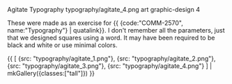 <articlemeta>
    <name>Agitate Typography</name>
    <keyart>typography/agitate_4.png</keyart>
    <tags>
        <tag>art</tag>
        <tag>graphic-design</tag>
    </tags>
    <priority>4</priority>
</articlemeta>

These were made as an exercise for {{ {code:"COMM-2570", name:"Typography"} | quatalink}}. I don't remember all the parameters, just that we designed squares using a word. It may have been required to be black and white or use minimal colors.

{{ 
    [
        {src: "typography/agitate_1.png"},
        {src: "typography/agitate_2.png"},
        {src: "typography/agitate_3.png"},
        {src: "typography/agitate_4.png"}
    ] | mkGallery({classes:["tall"]})
}}
